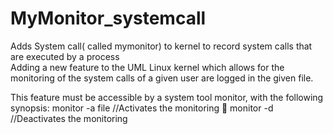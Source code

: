 # MyMonitor_systemcall
Adds System call( called mymonitor) to  kernel to record system calls that are executed by a process  
Adding a new feature to the UML Linux kernel which allows for the monitoring of the system calls of a given user are logged in the given file. 

This feature must be accessible by a system tool monitor, with the following synopsis: 
	monitor -a file   //Activates the monitoring 
	monitor -d       //Deactivates the monitoring 
